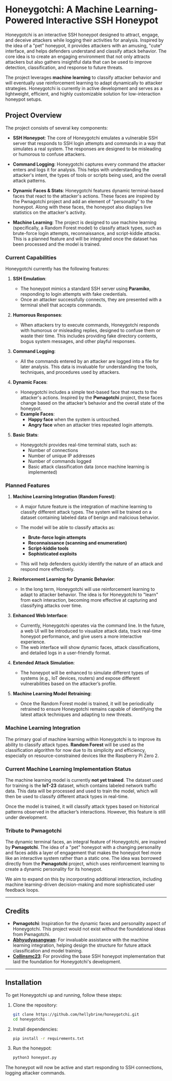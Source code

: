 # Honeygotchi: A Machine Learning-Powered Interactive SSH Honeypot

Honeygotchi is an interactive SSH honeypot designed to attract, engage, and deceive attackers while logging their activities for analysis. Inspired by the idea of a "pet" honeypot, it provides attackers with an amusing, "cute" interface, and helps defenders understand and classify attack behavior. The core idea is to create an engaging environment that not only attracts attackers but also gathers insightful data that can be used to improve detection, classification, and response to future threats.

The project leverages **machine learning** to classify attacker behavior and will eventually use reinforcement learning to adapt dynamically to attacker strategies. Honeygotchi is currently in active development and serves as a lightweight, efficient, and highly customizable solution for low-interaction honeypot setups.

## Project Overview

The project consists of several key components:

- **SSH Honeypot**: The core of Honeygotchi emulates a vulnerable SSH server that responds to SSH login attempts and commands in a way that simulates a real system. The responses are designed to be misleading or humorous to confuse attackers.
  
- **Command Logging**: Honeygotchi captures every command the attacker enters and logs it for analysis. This helps with understanding the attacker's intent, the types of tools or scripts being used, and the overall attack patterns.
  
- **Dynamic Faces & Stats**: Honeygotchi features dynamic terminal-based faces that react to the attacker's actions. These faces are inspired by the Pwnagotchi project and add an element of "personality" to the honeypot. Along with these faces, the honeypot also displays live statistics on the attacker's activity.

- **Machine Learning**: The project is designed to use machine learning (specifically, a Random Forest model) to classify attack types, such as brute-force login attempts, reconnaissance, and script-kiddie attacks. This is a planned feature and will be integrated once the dataset has been processed and the model is trained.

### Current Capabilities

Honeygotchi currently has the following features:

1. **SSH Emulation**:
   - The honeypot mimics a standard SSH server using **Paramiko**, responding to login attempts with fake credentials.
   - Once an attacker successfully connects, they are presented with a terminal shell that accepts commands.
   
2. **Humorous Responses**:
   - When attackers try to execute commands, Honeygotchi responds with humorous or misleading replies, designed to confuse them or waste their time. This includes providing fake directory contents, bogus system messages, and other playful responses.

3. **Command Logging**:
   - All the commands entered by an attacker are logged into a file for later analysis. This data is invaluable for understanding the tools, techniques, and procedures used by attackers.

4. **Dynamic Faces**:
   - Honeygotchi includes a simple text-based face that reacts to the attacker's actions. Inspired by the **Pwnagotchi** project, these faces change based on the attacker’s behavior and the overall state of the honeypot.
   - **Example Faces**:
     - **Happy face** when the system is untouched.
     - **Angry face** when an attacker tries repeated login attempts.
   
5. **Basic Stats**:
   - Honeygotchi provides real-time terminal stats, such as:
     - Number of connections
     - Number of unique IP addresses
     - Number of commands logged
     - Basic attack classification data (once machine learning is implemented)

### Planned Features

1. **Machine Learning Integration (Random Forest)**:
   - A major future feature is the integration of machine learning to classify different attack types. The system will be trained on a dataset containing labeled data of benign and malicious behavior. 
   - The model will be able to classify attacks as:
     - **Brute-force login attempts**
     - **Reconnaissance (scanning and enumeration)**
     - **Script-kiddie tools**
     - **Sophisticated exploits**
   
   - This will help defenders quickly identify the nature of an attack and respond more effectively.
   
2. **Reinforcement Learning for Dynamic Behavior**:
   - In the long term, Honeygotchi will use reinforcement learning to adapt to attacker behavior. The idea is for Honeygotchi to "learn" from each interaction, becoming more effective at capturing and classifying attacks over time.

3. **Enhanced Web Interface**:
   - Currently, Honeygotchi operates via the command line. In the future, a web UI will be introduced to visualize attack data, track real-time honeypot performance, and give users a more interactive experience.
   - The web interface will show dynamic faces, attack classifications, and detailed logs in a user-friendly format.

4. **Extended Attack Simulation**:
   - The honeypot will be enhanced to simulate different types of systems (e.g., IoT devices, routers) and expose different vulnerabilities based on the attacker’s profile. 

5. **Machine Learning Model Retraining**:
   - Once the Random Forest model is trained, it will be periodically retrained to ensure Honeygotchi remains capable of identifying the latest attack techniques and adapting to new threats.

### Machine Learning Integration

The primary goal of machine learning within Honeygotchi is to improve its ability to classify attack types. **Random Forest** will be used as the classification algorithm for now due to its simplicity and efficiency, especially on resource-constrained devices like the Raspberry Pi Zero 2.

### Current Machine Learning Implementation Status

The machine learning model is currently **not yet trained**. The dataset used for training is the **IoT-23** dataset, which contains labeled network traffic data. This data will be processed and used to train the model, which will then be used to classify different attack types in real-time.

Once the model is trained, it will classify attack types based on historical patterns observed in the attacker’s interactions. However, this feature is still under development.

### Tribute to Pwnagotchi

The dynamic terminal faces, an integral feature of Honeygotchi, are inspired by **Pwnagotchi**. The idea of a "pet" honeypot with a changing personality and faces adds a layer of engagement that makes the honeypot feel more like an interactive system rather than a static one. The idea was borrowed directly from the **Pwnagotchi** project, which uses reinforcement learning to create a dynamic personality for its honeypot.

We aim to expand on this by incorporating additional interaction, including machine learning-driven decision-making and more sophisticated user feedback loops.

---

## Credits

- **Pwnagotchi**: Inspiration for the dynamic faces and personality aspect of Honeygotchi. This project would not exist without the foundational ideas from Pwnagotchi.
- **[Abhyudyasangwan](https://github.com/abhyudyasangwan)**: For invaluable assistance with the machine learning integration, helping design the structure for future attack classification and model training.
- **[Collinsmc23](https://github.com/collinsmc23)**: For providing the base SSH honeypot implementation that laid the foundation for Honeygotchi's development.

---

## Installation

To get Honeygotchi up and running, follow these steps:

1. Clone the repository:
    ```bash
    git clone https://github.com/hellybrine/honeygotchi.git
    cd honeygotchi
    ```

2. Install dependencies:
    ```bash
    pip install -r requirements.txt
    ```

3. Run the honeypot:
    ```bash
    python3 honeypot.py
    ```

The honeypot will now be active and start responding to SSH connections, logging attacker commands.